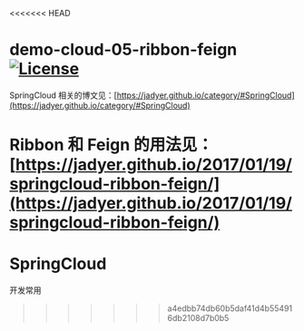 <<<<<<< HEAD
# demo-cloud-05-ribbon-feign [![License](https://img.shields.io/hexpm/l/plug.svg)](https://github.com/v5java/demo-cloud-05-ribbon-feign/blob/master/LICENSE)

SpringCloud 相关的博文见：[https://jadyer.github.io/category/#SpringCloud](https://jadyer.github.io/category/#SpringCloud)

Ribbon 和 Feign 的用法见：[https://jadyer.github.io/2017/01/19/springcloud-ribbon-feign/](https://jadyer.github.io/2017/01/19/springcloud-ribbon-feign/)
=======
# SpringCloud
开发常用
>>>>>>> a4edbb74db60b5daf41d4b554916db2108d7b0b5
